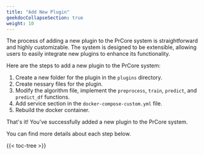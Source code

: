 ```yaml
---
title: "Add New Plugin"
geekdocCollapseSection: true
weight: 10
---
```


The process of adding a new plugin to the PrCore system is straightforward and highly customizable. The system is designed to be extensible, allowing users to easily integrate new plugins to enhance its functionality.

Here are the steps to add a new plugin to the PrCore system:

1. Create a new folder for the plugin in the `plugins` directory.
2. Create nessary files for the plugin.
3. Modify the algorithm file, implement the `preprocess`, `train`, `predict`, and `predict_df` functions.
4. Add service section in the `docker-compose-custom.yml` file.
5. Rebuild the docker container.

That's it! You've successfully added a new plugin to the PrCore system.

You can find more details about each step below.

{{< toc-tree >}}
